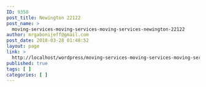 ```yaml
---
ID: 9358
post_title: Newington 22122
post_name: >
  moving-services-moving-services-moving-services-newington-22122
author: mrgabonijeff@gmail.com
post_date: 2018-03-28 01:48:52
layout: page
link: >
  http://localhost/wordpress/moving-services-moving-services-moving-services-newington-22122/
published: true
tags: [ ]
categories: [ ]
---
```

